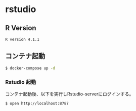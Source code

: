# rstudio

## R Version
```
R version 4.1.1
```

## コンテナ起動
```sh
$ docker-compose up -d
```

### Rstudio 起動
コンテナ起動後、以下を実行しRstudio-serverにログインする。
```sh
$ open http://localhost:8787
```
